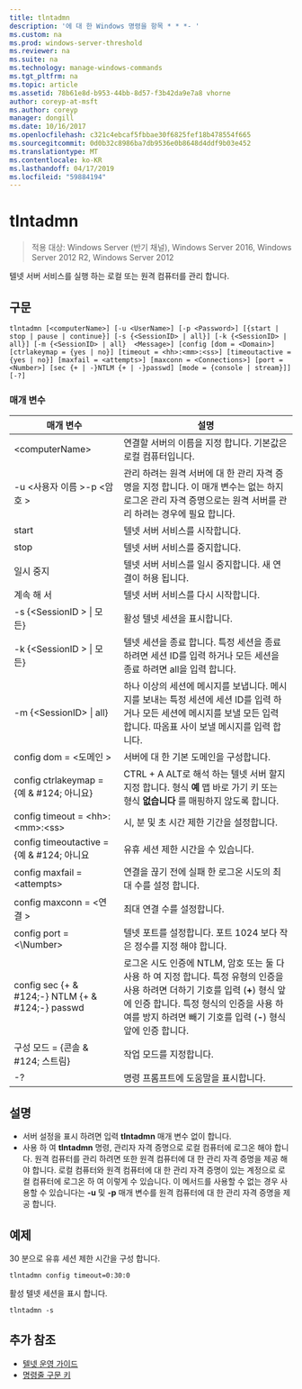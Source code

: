 ```yaml
---
title: tlntadmn
description: '에 대 한 Windows 명령을 항목 * * *- '
ms.custom: na
ms.prod: windows-server-threshold
ms.reviewer: na
ms.suite: na
ms.technology: manage-windows-commands
ms.tgt_pltfrm: na
ms.topic: article
ms.assetid: 78b61e8d-b953-44bb-8d57-f3b42da9e7a8 vhorne
author: coreyp-at-msft
ms.author: coreyp
manager: dongill
ms.date: 10/16/2017
ms.openlocfilehash: c321c4ebcaf5fbbae30f6825fef18b478554f665
ms.sourcegitcommit: 0d0b32c8986ba7db9536e0b8648d4ddf9b03e452
ms.translationtype: MT
ms.contentlocale: ko-KR
ms.lasthandoff: 04/17/2019
ms.locfileid: "59884194"
---
```

# <a name="tlntadmn"></a>tlntadmn

>적용 대상: Windows Server (반기 채널), Windows Server 2016, Windows Server 2012 R2, Windows Server 2012

텔넷 서버 서비스를 실행 하는 로컬 또는 원격 컴퓨터를 관리 합니다.   
## <a name="syntax"></a>구문  
```  
tlntadmn [<computerName>] [-u <UserName>] [-p <Password>] [{start | stop | pause | continue}] [-s {<SessionID> | all}] [-k {<SessionID> | all}] [-m {<SessionID> | all}  <Message>] [config [dom = <Domain>] [ctrlakeymap = {yes | no}] [timeout = <hh>:<mm>:<ss>] [timeoutactive = {yes | no}] [maxfail = <attempts>] [maxconn = <Connections>] [port = <Number>] [sec {+ | -}NTLM {+ | -}passwd] [mode = {console | stream}]] [-?]  
```  
### <a name="parameters"></a>매개 변수  
|매개 변수|설명|  
|-------|--------|  
|\<computerName>|연결할 서버의 이름을 지정 합니다. 기본값은 로컬 컴퓨터입니다.|  
|-u \<사용자 이름 >-p \<암호 >|관리 하려는 원격 서버에 대 한 관리 자격 증명을 지정 합니다. 이 매개 변수는 없는 하지 로그온 관리 자격 증명으로는 원격 서버를 관리 하려는 경우에 필요 합니다.|  
|start|텔넷 서버 서비스를 시작합니다.|  
|stop|텔넷 서버 서비스를 중지합니다.|  
|일시 중지|텔넷 서버 서비스를 일시 중지합니다. 새 연결이 허용 됩니다.|  
|계속 해 서|텔넷 서버 서비스를 다시 시작합니다.|  
|-s {\<SessionID > &#124; 모든}|활성 텔넷 세션을 표시합니다.|  
|-k {\<SessionID > &#124; 모든}|텔넷 세션을 종료 합니다. 특정 세션을 종료 하려면 세션 ID를 입력 하거나 모든 세션을 종료 하려면 all을 입력 합니다.|  
|-m {\<SessionID> &#124; all}  <Message>|하나 이상의 세션에 메시지를 보냅니다. 메시지를 보내는 특정 세션에 세션 ID를 입력 하거나 모든 세션에 메시지를 보낼 모든 입력 합니다. 따옴표 사이 보낼 메시지를 입력 합니다.|  
|config dom = \<도메인 >|서버에 대 한 기본 도메인을 구성합니다.|  
|config ctrlakeymap = {예 & #124; 아니요}|CTRL + A ALT로 해석 하는 텔넷 서버 할지 지정 합니다. 형식 **예** 맵 바로 가기 키 또는 형식 **없습니다** 를 매핑하지 않도록 합니다.|  
|config timeout = \<hh>:\<mm>:\<ss>|시, 분 및 초 시간 제한 기간을 설정합니다.|  
|config timeoutactive = {예 & #124; 아니요|유휴 세션 제한 시간을 수 있습니다.|  
|config maxfail = \<attempts>|연결을 끊기 전에 실패 한 로그온 시도의 최대 수를 설정 합니다.|  
|config maxconn = \<연결 >|최대 연결 수를 설정합니다.|  
|config port = <\Number>|텔넷 포트를 설정합니다. 포트 1024 보다 작은 정수를 지정 해야 합니다.|  
|config sec {+ & #124;-} NTLM {+ & #124;-} passwd|로그온 시도 인증에 NTLM, 암호 또는 둘 다 사용 하 여 지정 합니다. 특정 유형의 인증을 사용 하려면 더하기 기호를 입력 (**+**) 형식 앞에 인증 합니다. 특정 형식의 인증을 사용 하 여를 방지 하려면 빼기 기호를 입력 (**-**) 형식 앞에 인증 합니다.|  
|구성 모드 = {콘솔 & #124; 스트림}|작업 모드를 지정합니다.|  
|-?|명령 프롬프트에 도움말을 표시합니다.|  

## <a name="remarks"></a>설명  
-   서버 설정을 표시 하려면 입력 **tlntadmn** 매개 변수 없이 합니다.  
-   사용 하 여 **tlntadmn** 명령, 관리자 자격 증명으로 로컬 컴퓨터에 로그온 해야 합니다. 원격 컴퓨터를 관리 하려면 또한 원격 컴퓨터에 대 한 관리 자격 증명을 제공 해야 합니다. 로컬 컴퓨터와 원격 컴퓨터에 대 한 관리 자격 증명이 있는 계정으로 로컬 컴퓨터에 로그온 하 여 이렇게 수 있습니다. 이 메서드를 사용할 수 없는 경우 사용할 수 있습니다는 **-u** 및 **-p** 매개 변수를 원격 컴퓨터에 대 한 관리 자격 증명을 제공 합니다.  

## <a name="BKMK_Examples"></a>예제  
30 분으로 유휴 세션 제한 시간을 구성 합니다.  
```  
tlntadmn config timeout=0:30:0  
```  
활성 텔넷 세션을 표시 합니다.  
```  
tlntadmn -s  
```  

## <a name="additional-references"></a>추가 참조  
-   [텔넷 운영 가이드](https://technet.microsoft.com/library/cc753164(v=ws.10).aspx)  
-   [명령줄 구문 키](command-line-syntax-key.md)  
